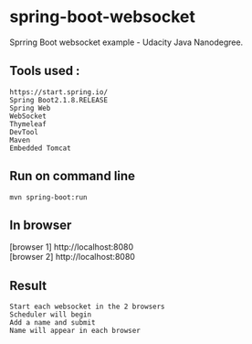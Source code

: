 # spring-boot-websocket
Sprring Boot websocket example - Udacity Java Nanodegree. 

## Tools used :

    https://start.spring.io/
    Spring Boot2.1.8.RELEASE
    Spring Web
    WebSocket
    Thymeleaf
    DevTool
    Maven
    Embedded Tomcat
    
 ## Run on command line  
 
    mvn spring-boot:run 
    
 ## In browser  
   
   [browser 1] http://localhost:8080 </br>
   [browser 2] http://localhost:8080 </br>
   
 ## Result 
 
    Start each websocket in the 2 browsers
    Scheduler will begin
    Add a name and submit
    Name will appear in each browser
